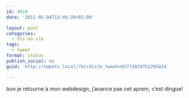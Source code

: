```yaml
---
id: 4010
date: '2011-05-04T13:40:39+02:00'

layout: post
categories:
  - Vis ma vie
tags:
  - tweet
format: status
publish_social: no
guid: 'http://tweets.local/?birdsite_tweet=65772829752295424'

---
```


bon je retourne à mon webdesign, j’avance pas cet aprem, c’est dingue!